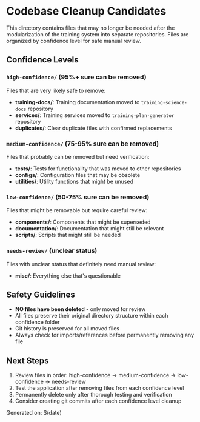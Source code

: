 # Codebase Cleanup Candidates

This directory contains files that may no longer be needed after the modularization of the training system into separate repositories. Files are organized by confidence level for safe manual review.

## Confidence Levels

### `high-confidence/` (95%+ sure can be removed)

Files that are very likely safe to remove:

- **training-docs/**: Training documentation moved to `training-science-docs` repository
- **services/**: Training services moved to `training-plan-generator` repository
- **duplicates/**: Clear duplicate files with confirmed replacements

### `medium-confidence/` (75-95% sure can be removed)

Files that probably can be removed but need verification:

- **tests/**: Tests for functionality that was moved to other repositories
- **configs/**: Configuration files that may be obsolete
- **utilities/**: Utility functions that might be unused

### `low-confidence/` (50-75% sure can be removed)

Files that might be removable but require careful review:

- **components/**: Components that might be superseded
- **documentation/**: Documentation that might still be relevant
- **scripts/**: Scripts that might still be needed

### `needs-review/` (unclear status)

Files with unclear status that definitely need manual review:

- **misc/**: Everything else that's questionable

## Safety Guidelines

- **NO files have been deleted** - only moved for review
- All files preserve their original directory structure within each confidence folder
- Git history is preserved for all moved files
- Always check for imports/references before permanently removing any file

## Next Steps

1. Review files in order: high-confidence → medium-confidence → low-confidence → needs-review
2. Test the application after removing files from each confidence level
3. Permanently delete only after thorough testing and verification
4. Consider creating git commits after each confidence level cleanup

Generated on: $(date)
